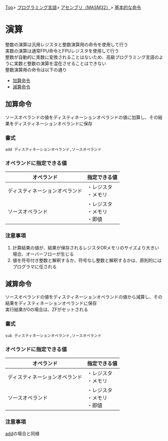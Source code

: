 [Top](../../../../index.md)\>
[プログラミング言語](../../../pgl.md)\>
[アセンブリ（MASM32）](../../language_0001.md)\>
[基本的な命令](../MASM32_0009.md)

# 演算

整数の演算は汎用レジスタと整数演算用の命令を使用して行う  
実数の演算は通常FPU命令とFPUレジスタを使用して行う  
整数が自動的に実数に変換されることはないため、高級プログラミング言語のように実数と整数の演算を混在させることはできない  
整数演算用の命令は以下の通り

+ [加算命令](#加算命令)
+ [減算命令](#減算命令)

<!-- + [インクリメントとデクリメント](#インクリメントとデクリメント)
+ [乗算命令と除算命令](#乗算命令と除算命令)
+ [シフト命令](#シフト命令)
+ [ローテート](#ローテート) -->

## 加算命令

ソースオペランドの値をディスティネーションオペランドの値に加算し、その結果をディスティネーションオペランドに保存

### 書式

```add ディスティネーションオペランド,ソースオペランド```

### オペランドに指定できる値

|オペランド|指定できる値|
----|----
|ディスティネーションオペランド|・レジスタ<br>・メモリ|
|ソースオペランド|・レジスタ<br>・メモリ<br>・即値|

### 注意事項

1. 計算結果の値が、結果が保存されるレジスタORメモリのサイズより大きい場合、オーバーフローが生じる
1. 値を符号付き整数と解釈するか、符号なし整数と解釈するかは、原則的にはプログラマに任される

## 減算命令

ソースオペランドの値をディスティネーションオペランドの値から減算し、その結果をディスティネーションオペランドに保存  
実行結果が0の場合は、ZFがセットされる

### 書式

```sub ディスティネーションオペランド,ソースオペランド```

### オペランドに指定できる値

|オペランド|指定できる値|
----|----
|ディスティネーションオペランド|・レジスタ<br>・メモリ|
|ソースオペランド|・レジスタ<br>・メモリ<br>・即値|

### 注意事項

[add](#注意事項)の場合と同様

<!-- ## インクリメントとデクリメント

## 乗算命令と除算命令

## シフト命令

## ローテート -->
